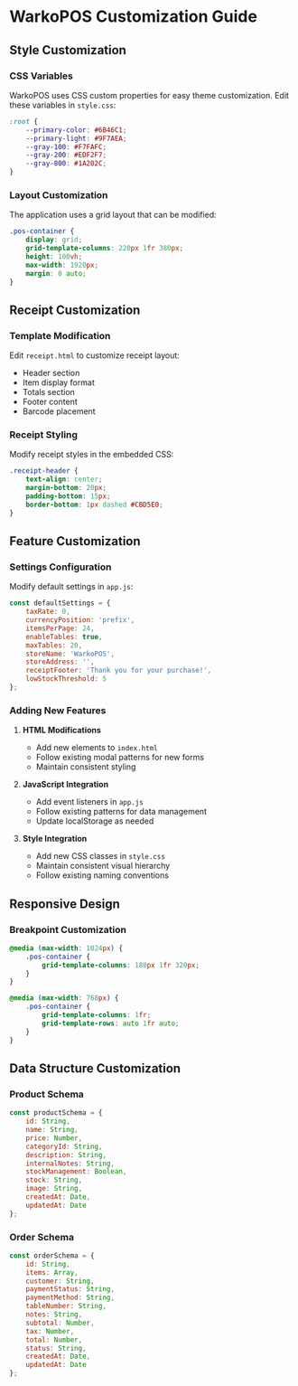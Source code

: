 # WarkoPOS Customization Guide

## Style Customization

### CSS Variables
WarkoPOS uses CSS custom properties for easy theme customization. Edit these variables in `style.css`:

```css
:root {
    --primary-color: #6B46C1;
    --primary-light: #9F7AEA;
    --gray-100: #F7FAFC;
    --gray-200: #EDF2F7;
    --gray-800: #1A202C;
}
```

### Layout Customization
The application uses a grid layout that can be modified:

```css
.pos-container {
    display: grid;
    grid-template-columns: 220px 1fr 380px;
    height: 100vh;
    max-width: 1920px;
    margin: 0 auto;
}
```

## Receipt Customization

### Template Modification
Edit `receipt.html` to customize receipt layout:

- Header section
- Item display format
- Totals section
- Footer content
- Barcode placement

### Receipt Styling
Modify receipt styles in the embedded CSS:

```css
.receipt-header {
    text-align: center;
    margin-bottom: 20px;
    padding-bottom: 15px;
    border-bottom: 1px dashed #CBD5E0;
}
```

## Feature Customization

### Settings Configuration
Modify default settings in `app.js`:

```javascript
const defaultSettings = {
    taxRate: 0,
    currencyPosition: 'prefix',
    itemsPerPage: 24,
    enableTables: true,
    maxTables: 20,
    storeName: 'WarkoPOS',
    storeAddress: '',
    receiptFooter: 'Thank you for your purchase!',
    lowStockThreshold: 5
};
```

### Adding New Features

1. **HTML Modifications**
   - Add new elements to `index.html`
   - Follow existing modal patterns for new forms
   - Maintain consistent styling

2. **JavaScript Integration**
   - Add event listeners in `app.js`
   - Follow existing patterns for data management
   - Update localStorage as needed

3. **Style Integration**
   - Add new CSS classes in `style.css`
   - Maintain consistent visual hierarchy
   - Follow existing naming conventions

## Responsive Design

### Breakpoint Customization
```css
@media (max-width: 1024px) {
    .pos-container {
        grid-template-columns: 180px 1fr 320px;
    }
}

@media (max-width: 768px) {
    .pos-container {
        grid-template-columns: 1fr;
        grid-template-rows: auto 1fr auto;
    }
}
```

## Data Structure Customization

### Product Schema
```javascript
const productSchema = {
    id: String,
    name: String,
    price: Number,
    categoryId: String,
    description: String,
    internalNotes: String,
    stockManagement: Boolean,
    stock: String,
    image: String,
    createdAt: Date,
    updatedAt: Date
};
```

### Order Schema
```javascript
const orderSchema = {
    id: String,
    items: Array,
    customer: String,
    paymentStatus: String,
    paymentMethod: String,
    tableNumber: String,
    notes: String,
    subtotal: Number,
    tax: Number,
    total: Number,
    status: String,
    createdAt: Date,
    updatedAt: Date
};
```